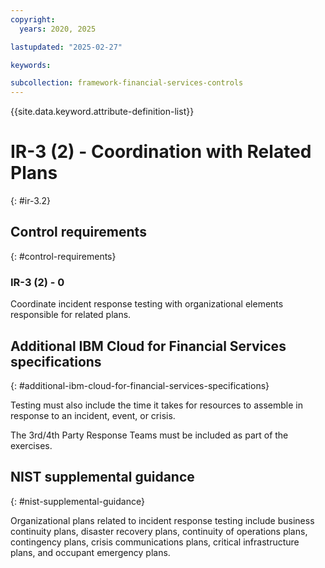 ```yaml
---
copyright:
  years: 2020, 2025

lastupdated: "2025-02-27"

keywords:

subcollection: framework-financial-services-controls
---
```


{{site.data.keyword.attribute-definition-list}}

# IR-3 (2) -  Coordination with Related Plans
{: #ir-3.2}

## Control requirements
{: #control-requirements}



### IR-3 (2) - 0


Coordinate incident response testing with organizational elements responsible for related plans.






## Additional IBM Cloud for Financial Services specifications
{: #additional-ibm-cloud-for-financial-services-specifications}

Testing must also include the time it takes for resources to assemble in response to an incident, event, or crisis.

The 3rd/4th Party Response Teams must be included as part of the exercises.







## NIST supplemental guidance
{: #nist-supplemental-guidance}

Organizational plans related to incident response testing include business continuity plans, disaster recovery plans, continuity of operations plans, contingency plans, crisis communications plans, critical infrastructure plans, and occupant emergency plans.
